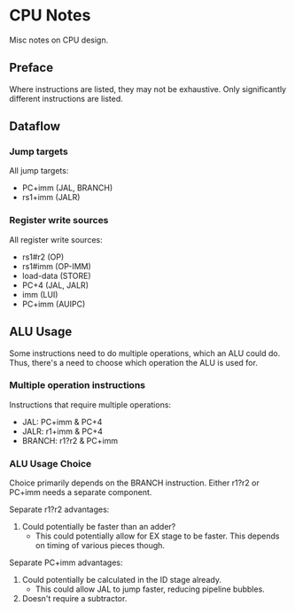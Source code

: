 # CPU Notes

Misc notes on CPU design.

## Preface

Where instructions are listed, they may not be exhaustive.
Only significantly different instructions are listed.

## Dataflow

### Jump targets

All jump targets:
* PC+imm (JAL, BRANCH)
* rs1+imm (JALR)

### Register write sources

All register write sources:
* rs1#r2 (OP)
* rs1#imm (OP-IMM)
* load-data (STORE)
* PC+4 (JAL, JALR)
* imm (LUI)
* PC+imm (AUIPC)

## ALU Usage

Some instructions need to do multiple operations, which an ALU could do.
Thus, there's a need to choose which operation the ALU is used for.

### Multiple operation instructions

Instructions that require multiple operations:
* JAL: PC+imm & PC+4
* JALR: r1+imm & PC+4
* BRANCH: r1?r2 & PC+imm

### ALU Usage Choice

Choice primarily depends on the BRANCH instruction.
Either r1?r2 or PC+imm needs a separate component.

Separate r1?r2 advantages:
1. Could potentially be faster than an adder?
   * This could potentially allow for EX stage to be faster.
     This depends on timing of various pieces though.

Separate PC+imm advantages:
1. Could potentially be calculated in the ID stage already.
   * This could allow JAL to jump faster, reducing pipeline bubbles.
2. Doesn't require a subtractor.
